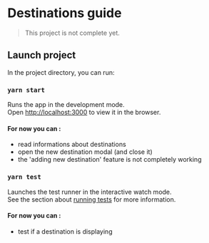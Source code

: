 # Destinations guide

> This project is not complete yet.
## Launch project

In the project directory, you can run:

### `yarn start`

Runs the app in the development mode.\
Open [http://localhost:3000](http://localhost:3000) to view it in the browser.

#### For now you can : 
- read informations about destinations
- open the new destination modal (and close it)
- the 'adding new destination' feature is not completely working

### `yarn test`

Launches the test runner in the interactive watch mode.\
See the section about [running tests](https://facebook.github.io/create-react-app/docs/running-tests) for more information.

#### For now you can :
- test if a destination is displaying


